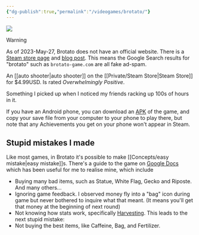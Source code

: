 ```yaml
---
{"dg-publish":true,"permalink":"/videogames/brotato/"}
---
```


![](https://cdn.cloudflare.steamstatic.com/steam/apps/1942280/header.jpg?t=1677509097)

> [!warning]
> As of 2023-May-27, Brotato does not have an official website. There is a [Steam store page](https://store.steampowered.com/app/1942280/Brotato/?snr=1_1056_4_creator_1059&curator_clanid=38515064) and [blog post](https://www.blobfish.dev/my-new-game-brotato/). This means the Google Search results for "brotato" such as `brotato-game.com` are all fake ad-spam.

An [[auto shooter\|auto shooter]] on the [[Private/Steam Store\|Steam Store]] for $4.99USD. Is rated *Overwhelmingly Positive*.

Something I picked up when I noticed my friends racking up 100s of hours in it.

If you have an Android phone, you can download an [APK](https://brotato.wiki.spellsandguns.com/Modding#Mobile_Mods ) of the game, and copy your save file from your computer to your phone to play there, but note that any Achievements you get on your phone won't appear in Steam.

## Stupid mistakes I made

Like most games, in Brotato it's possible to make [[Concepts/easy mistake\|easy mistake]]s. There's a guide to the game on [Google Docs](https://docs.google.com/document/d/1-c33h4oZwmWj3ZOz4xp0HN4vIyMXxOwGK8Rm8e4mfKE/edit) which has been useful for me to realise mine, which include

- Buying many bad items, such as Statue, White Flag, Gecko and Riposte. And many others...
- Ignoring game feedback. I observed money fly into a "bag" icon during game but never bothered to inquire what that meant. (It means you'll get that money at the beginning of next round)
- Not knowing how stats work, specifically [Harvesting](https://brotato.wiki.spellsandguns.com/Harvesting). This leads to the next stupid mistake:
- Not buying the best items, like Caffeine, Bag, and Fertilizer.

